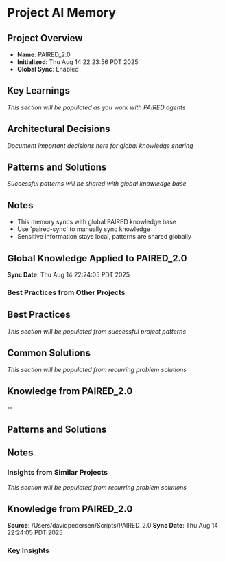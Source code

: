 # Project AI Memory

## Project Overview
- **Name**: PAIRED_2.0
- **Initialized**: Thu Aug 14 22:23:56 PDT 2025
- **Global Sync**: Enabled

## Key Learnings
*This section will be populated as you work with PAIRED agents*

## Architectural Decisions
*Document important decisions here for global knowledge sharing*

## Patterns and Solutions
*Successful patterns will be shared with global knowledge base*

## Notes
- This memory syncs with global PAIRED knowledge base
- Use 'paired-sync' to manually sync knowledge
- Sensitive information stays local, patterns are shared globally

## Global Knowledge Applied to PAIRED_2.0
**Sync Date**: Thu Aug 14 22:24:05 PDT 2025

### Best Practices from Other Projects
## Best Practices
*This section will be populated from successful project patterns*

## Common Solutions
*This section will be populated from recurring problem solutions*
## Knowledge from PAIRED_2.0
--
## Patterns and Solutions
## Notes


### Insights from Similar Projects
*This section will be populated from recurring problem solutions*
## Knowledge from PAIRED_2.0
**Source**: /Users/davidpedersen/Scripts/PAIRED_2.0
**Sync Date**: Thu Aug 14 22:24:05 PDT 2025

### Key Insights

